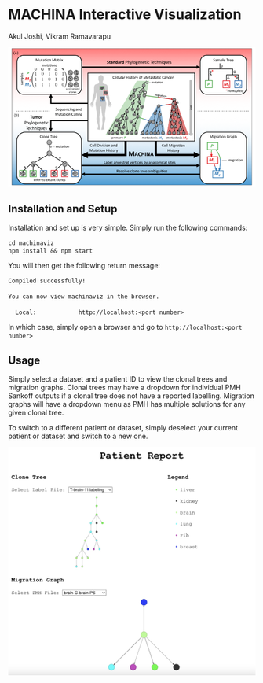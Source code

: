 # MACHINA Interactive Visualization
Akul Joshi, Vikram Ramavarapu

![Overview of MACHINA](doc/overview.png)

## Installation and Setup
Installation and set up is very simple. Simply run the following commands:
```
cd machinaviz
npm install && npm start
```
You will then get the following return message:
```
Compiled successfully!

You can now view machinaviz in the browser.

  Local:            http://localhost:<port number>
```
In which case, simply open a browser and go to `http://localhost:<port number>`

## Usage
Simply select a dataset and a patient ID to view the clonal trees and migration graphs. Clonal trees may have a dropdown for individual PMH Sankoff outputs if a clonal tree does not have a reported labelling. Migration graphs will have a dropdown menu as PMH has multiple solutions for any given clonal tree.  
  
To switch to a different patient or dataset, simply deselect your current patient or dataset and switch to a new one.

![User Interface of the visualization](doc/ui.jpeg)
